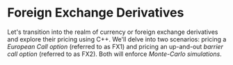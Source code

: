 # Foreign Exchange Derivatives
Let's transition into the realm of currency or foreign exchange derivatives and explore their pricing using C++. 
We'll delve into two scenarios: pricing a *European Call option* (referred to as FX1) and pricing an up-and-out *barrier call option* (referred to as FX2). Both will enforce *Monte-Carlo simulations*.

